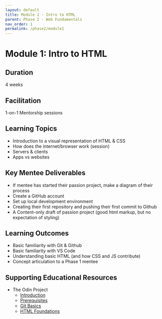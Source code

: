 ```yaml
---
layout: default
title: Module 1 - Intro to HTML
parent: Phase 2 - Web Fundamentals
nav_order: 1
permalink: /phase2/module1
---
```


# Module 1: Intro to HTML

## Duration

4 weeks

## Facilitation

1-on-1 Mentorship sessions

## Learning Topics

- Introduction to a visual representation of HTML & CSS
- How does the internet/browser work (session)
- Servers & clients
- Apps vs websites

## Key Mentee Deliverables

- If mentee has started their passion project, make a diagram of their process
- Create a GitHub account
- Set up local development environment
- Creating their first repository and pushing their first commit to Github
- A Content-only draft of passion project (good html markup, but no expectation of styling)

## Learning Outcomes

- Basic familiarity with Git & Github
- Basic familiarity with VS Code
- Understanding basic HTML (and how CSS and JS contribute)
- Concept articulation to a Phase 1 mentee

## Supporting Educational Resources

- The Odin Project
  - [Introduction](https://www.theodinproject.com/paths/foundations/courses/foundations#introduction)
  - [Prerequisites](https://www.theodinproject.com/paths/foundations/courses/foundations#prerequisites)
  - [Git Basics](https://www.theodinproject.com/paths/foundations/courses/foundations#git-basics)
  - [HTML Foundations](https://www.theodinproject.com/paths/foundations/courses/foundations#html-foundations)
